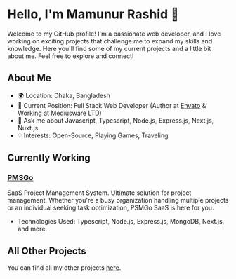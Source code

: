 # Hello, I'm Mamunur Rashid 👋

Welcome to my GitHub profile! I'm a passionate web developer, and I love working on exciting projects that challenge me to expand my skills and knowledge. Here you'll find some of my current projects and a little bit about me. Feel free to explore and connect!

## About Me
- 🌍 Location: Dhaka, Bangladesh
- 💼 Current Position: Full Stack Web Developer (Author at [Envato](https://codecanyon.net/user/geniusdevs) & Working at Mediusware LTD)
- 💬 Ask me about Javascript, Typescript, Node.js, Express.js, Next.js, Nuxt.js
- 💡 Interests: Open-Source, Playing Games, Traveling

## Currently Working

### [PMSGo](https://github.com/MamunVerse/PMSGo)

SaaS Project Management System. Ultimate solution for project management. Whether you're a busy organization handling multiple projects or an individual seeking task optimization, PSMGo SaaS is here for you.

- Technologies Used: Typescript, Node.js, Express.js, MongoDB, Next.js, and more.

## All Other Projects

You can find all my other projects [here](https://mamunverse.com/product).
